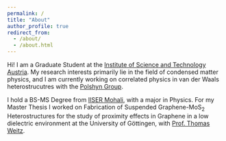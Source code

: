 ```yaml
---
permalink: /
title: "About"
author_profile: true
redirect_from: 
  - /about/
  - /about.html
---
```


Hi! I am a Graduate Student at the [Institute of Science and Technology Austria](https://ista.ac.at/en/home/). My research interests primarily lie in the field of condensed matter physics, and I am currently working on correlated physics in van der Waals heterostrucutres with the [Polshyn Group](https://polshynlab.com/).

I hold a BS-MS Degree from [IISER Mohali](https://www.iisermohali.ac.in/), with a major in Physics. For my Master Thesis I worked on Fabrication of Suspended Graphene-MoS<sub>2</sub> Heterostructures for the study of proximity effects in Graphene in a low dielectric environment at the University of Göttingen, with [Prof. Thomas Weitz](https://www.uni-goettingen.de/en/617481.html).

